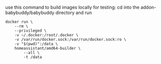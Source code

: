 use this command to build images locally for testing:
cd into the addon-babybuddy/babybuddy directory and run

```
docker run \
	--rm \
	--privileged \
	-v ~/.docker:/root/.docker \
	-v /var/run/docker.sock:/var/run/docker.sock:ro \
	-v "$(pwd)":/data \
	homeassistant/amd64-builder \
		--all \
		-t /data
```
